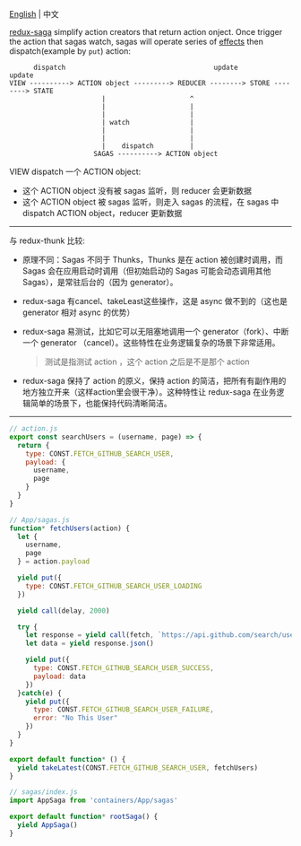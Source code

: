 [English](./README.md) | 中文

[redux-saga](https://github.com/redux-saga/redux-saga) simplify action creators that return action onject. Once trigger the action that sagas watch, sagas will operate series of [effects](https://redux-saga.js.org/docs/basics/DeclarativeEffects.html) then dispatch(example by `put`) action:

```
      dispatch                                     update          update
VIEW ----------> ACTION object ---------> REDUCER --------> STORE --------> STATE
                       |                     ^
                       |                     |
                       |                     |
                       | watch               |
                       |                     |
                       |                     |
                       |    dispatch         |
                     SAGAS ----------> ACTION object
```

VIEW dispatch 一个 ACTION object:

* 这个 ACTION object 没有被 sagas 监听，则 reducer 会更新数据
* 这个 ACTION object 被 sagas 监听，则走入 sagas 的流程，在 sagas 中 dispatch ACTION object，reducer 更新数据

*********

与 redux-thunk 比较:

* 原理不同：Sagas 不同于 Thunks，Thunks 是在 action 被创建时调用，而 Sagas 会在应用启动时调用（但初始启动的 Sagas 可能会动态调用其他 Sagas），是常驻后台的（因为 generator）。

* redux-saga 有cancel、takeLeast这些操作，这是 async 做不到的（这也是 generator 相对 async 的优势）

* redux-saga 易测试，比如它可以无阻塞地调用一个 generator（fork）、中断一个 generator （cancel）。这些特性在业务逻辑复杂的场景下非常适用。

    > 测试是指测试 action ，这个 action 之后是不是那个 action

* redux-saga 保持了 action 的原义，保持 action 的简洁，把所有有副作用的地方独立开来（这样action里会很干净）。这种特性让 redux-saga 在业务逻辑简单的场景下，也能保持代码清晰简洁。


*********

```js
// action.js
export const searchUsers = (username, page) => {
  return {
    type: CONST.FETCH_GITHUB_SEARCH_USER,
    payload: {
      username,
      page
    }
  }
}
```

```js
// App/sagas.js
function* fetchUsers(action) {
  let {
    username,
    page
  } = action.payload

  yield put({
    type: CONST.FETCH_GITHUB_SEARCH_USER_LOADING
  })

  yield call(delay, 2000)

  try {
    let response = yield call(fetch, `https://api.github.com/search/users?q=${username}&page=${page}`)
    let data = yield response.json()

    yield put({
      type: CONST.FETCH_GITHUB_SEARCH_USER_SUCCESS,
      payload: data
    })
  }catch(e) {
    yield put({
      type: CONST.FETCH_GITHUB_SEARCH_USER_FAILURE,
      error: "No This User"
    })
  }
}

export default function* () {
  yield takeLatest(CONST.FETCH_GITHUB_SEARCH_USER, fetchUsers)
}
```

```js
// sagas/index.js
import AppSaga from 'containers/App/sagas'

export default function* rootSaga() {
  yield AppSaga()
}
```